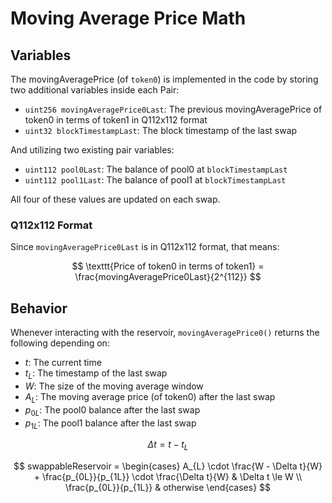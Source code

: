 # Moving Average Price Math

## Variables
The movingAveragePrice (of `token0`) is implemented in the code by storing two additional variables inside each Pair:
- `uint256 movingAveragePrice0Last`: The previous movingAveragePrice of token0 in terms of token1 in Q112x112 format
- `uint32 blockTimestampLast`: The block timestamp of the last swap

And utilizing two existing pair variables:
- `uint112 pool0Last`: The balance of pool0 at `blockTimestampLast`
- `uint112 pool1Last`: The balance of pool1 at `blockTimestampLast`

All four of these values are updated on each swap.

### Q112x112 Format

Since `movingAveragePrice0Last` is in Q112x112 format, that means:

$$
\texttt{Price of token0 in terms of token1} = \frac{movingAveragePrice0Last}{2^{112}}
$$

## Behavior

Whenever interacting with the reservoir, `movingAveragePrice0()` returns the following depending on:
- $t$: The current time
- $t_{L}$: The timestamp of the last swap
- $W$: The size of the moving average window
- $A_{L}$: The moving average price (of token0) after the last swap
- $p_{0L}$: The pool0 balance after the last swap
- $p_{1L}$: The pool1 balance after the last swap

$$
\Delta t = t - t_{L}
$$

$$
swappableReservoir = \begin{cases}
A_{L} \cdot \frac{W - \Delta t}{W} + \frac{p_{0L}}{p_{1L}} \cdot \frac{\Delta t}{W} & \Delta t \le W
\\
\frac{p_{0L}}{p_{1L}} & otherwise
\end{cases}
$$
